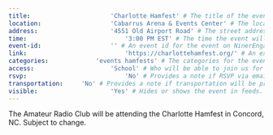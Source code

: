 ```yaml
---
title:						'Charlotte Hamfest' # The title of the event.
location:					'Cabarrus Arena & Events Center' # The location or physical building of the event.
address:					'4551 Old Airport Road' # The street address of the event.
time:							'3:00 PM EST' # The time the event will start. Not the departure time.
event-id:					'' # An event id for the event on NinerEngage. If one is not provided the event will attempt to use the link instead.
link:							'https://charlottehamfest.org/' # An external link to the event if it is not being hosted on NinerEngage.
categories:				'events hamfests' # The categories for the event. Meetings should always be 'events meetings'.
access:						'School' # Who will be able to join us for the event. Should be a value of 'Club', 'School', or 'Public'.
rsvp:							'No' # Provides a note if RSVP via email is required.
transportation:		'No' # Provides a note if transportation will be provided.
visible:					'Yes' # Hides or shows the event in feeds.
---
```



The Amateur Radio Club will be attending the Charlotte Hamfest in Concord, NC. Subject to change.